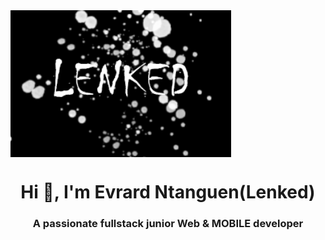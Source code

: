 <img src="Lenked profil.png" alt="..." width="70%" height="30%" align="center"  />
<h1 align="center">Hi 👋, I'm Evrard Ntanguen(Lenked)</h1>


<!--
**Lenked/Lenked** is a ✨ _special_ ✨ repository because its `README.md` (this file) appears on your GitHub profile.

Here are some ideas to get you started:

- 🔭 I’m currently working on ...
- 🌱 I’m currently learning ...
- 👯 I’m looking to collaborate on ...
- 🤔 I’m looking for help with ...
- 💬 Ask me about ...
- 📫 How to reach me: ...
- 😄 Pronouns: ...
- ⚡ Fun fact: ...
-->
<h3 align="center">A passionate fullstack junior Web & MOBILE developer</h3>

